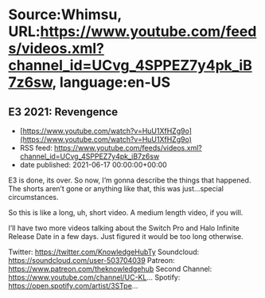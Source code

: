 # Source:Whimsu, URL:https://www.youtube.com/feeds/videos.xml?channel_id=UCvg_4SPPEZ7y4pk_iB7z6sw, language:en-US

## E3 2021: Revengence
 - [https://www.youtube.com/watch?v=HuU1XfHZg9o](https://www.youtube.com/watch?v=HuU1XfHZg9o)
 - RSS feed: https://www.youtube.com/feeds/videos.xml?channel_id=UCvg_4SPPEZ7y4pk_iB7z6sw
 - date published: 2021-06-17 00:00:00+00:00

E3 is done, its over. So now, I’m gonna describe the things that happened. The shorts aren’t gone or anything like that, this was just…special circumstances.

So this is like a long, uh, short video. A medium length video, if you will.

I’ll have two more videos talking about the Switch Pro and Halo Infinite Release Date in a few days. Just figured it would be too long otherwise.

Twitter: https://twitter.com/KnowledgeHubTy
Soundcloud: https://soundcloud.com/user-503704039
Patreon: https://www.patreon.com/theknowledgehub
Second Channel: https://www.youtube.com/channel/UC-KL...
Spotify: https://open.spotify.com/artist/3STpe...

